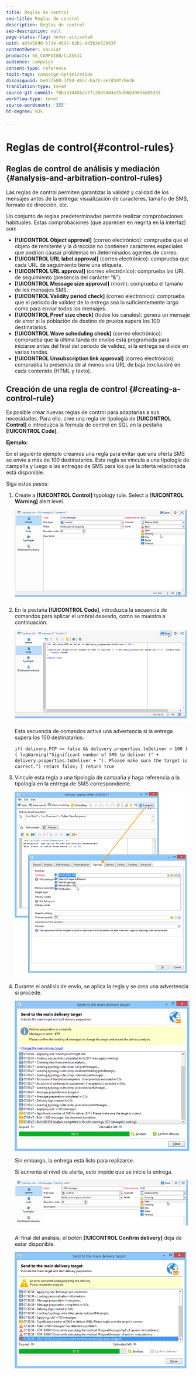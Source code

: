 ```yaml
---
title: Reglas de control
seo-title: Reglas de control
description: Reglas de control
seo-description: null
page-status-flag: never-activated
uuid: a83e56d0-573a-4592-b2b1-0d3b3e52b03f
contentOwner: sauviat
products: SG_CAMPAIGN/CLASSIC
audience: campaign
content-type: reference
topic-tags: campaign-optimization
discoiquuid: be037a80-3f94-465c-ba7d-ae7d50f70e36
translation-type: tm+mt
source-git-commit: 70b143445b2e77128b9404e35d96b39694d55335
workflow-type: tm+mt
source-wordcount: '355'
ht-degree: 93%

---
```



# Reglas de control{#control-rules}

## Reglas de control de análisis y mediación {#analysis-and-arbitration-control-rules}

Las reglas de control permiten garantizar la validez y calidad de los mensajes antes de la entrega: visualización de caracteres, tamaño de SMS, formato de dirección, etc.

Un conjunto de reglas predeterminadas permite realizar comprobaciones habituales. Estas comprobaciones (que aparecen en negrita en la interfaz) son:

* **[!UICONTROL Object approval]** (correo electrónico): comprueba que el objeto de remitente y la dirección no contienen caracteres especiales que podrían causar problemas en determinados agentes de correo.
* **[!UICONTROL URL label approval]** (correo electrónico): comprueba que cada URL de seguimiento tiene una etiqueta.
* **[!UICONTROL URL approval]** (correo electrónico): comprueba las URL de seguimiento (presencia del carácter “&amp;”).
* **[!UICONTROL Message size approval]** (móvil): comprueba el tamaño de los mensajes SMS.
* **[!UICONTROL Validity period check]** (correo electrónico): comprueba que el periodo de validez de la entrega sea lo suficientemente largo como para enviar todos los mensajes.
* **[!UICONTROL Proof size check]** (todos los canales): genera un mensaje de error si la población de destino de prueba supera los 100 destinatarios.
* **[!UICONTROL Wave scheduling check]** (correo electrónico): comprueba que la última tanda de envíos está programada para iniciarse antes del final del periodo de validez, si la entrega se divide en varias tandas.
* **[!UICONTROL Unsubscription link approval]** (correo electrónico): comprueba la presencia de al menos una URL de baja (exclusión) en cada contenido (HTML y texto).

## Creación de una regla de control {#creating-a-control-rule}

Es posible crear nuevas reglas de control para adaptarlas a sus necesidades. Para ello, cree una regla de tipología de **[!UICONTROL Control]** e introduzca la fórmula de control en SQL en la pestaña **[!UICONTROL Code]**.

**Ejemplo:**

En el siguiente ejemplo creamos una regla para evitar que una oferta SMS se envíe a más de 100 destinatarios. Esta regla se vincula a una tipología de campaña y luego a las entregas de SMS para los que la oferta relacionada está disponible.

Siga estos pasos:

1. Create a **[!UICONTROL Control]** typology rule. Select a **[!UICONTROL Warning]** alert level.

   ![](assets/campaign_opt_create_control_01.png)

1. En la pestaña **[!UICONTROL Code]**, introduzca la secuencia de comandos para aplicar el umbral deseado, como se muestra a continuación:

   ![](assets/campaign_opt_create_control_02.png)

   Esta secuencia de comandos activa una advertencia si la entrega supera los 100 destinatarios:

   ```
   if( delivery.FCP == false && delivery.properties.toDeliver > 100 ) { logWarning("Significant number of SMS to deliver (" + delivery.properties.toDeliver + "). Please make sure the target is correct.") return false; } return true
   ```

1. Vincule esta regla a una tipología de campaña y haga referencia a la tipología en la entrega de SMS correspondiente.

   ![](assets/campaign_opt_create_control_03.png)

1. Durante el análisis de envío, se aplica la regla y se crea una advertencia si procede.

   ![](assets/campaign_opt_create_control_04.png)

   Sin embargo, la entrega está listo para realizarse.

   Si aumenta el nivel de alerta, esto impide que se inicie la entrega.

   ![](assets/campaign_opt_create_control_05.png)

   Al final del análisis, el botón **[!UICONTROL Confirm delivery]** deja de estar disponible.

   ![](assets/campaign_opt_create_control_06.png)

